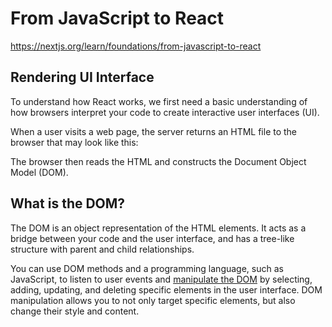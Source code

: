 # From JavaScript to React

https://nextjs.org/learn/foundations/from-javascript-to-react

## Rendering UI Interface

To understand how React works, we first need a basic understanding of how browsers interpret your code to create interactive user interfaces (UI).

When a user visits a web page, the server returns an HTML file to the browser that may look like this:

The browser then reads the HTML and constructs the Document Object Model (DOM).

## What is the DOM?

The DOM is an object representation of the HTML elements. It acts as a bridge between your code and the user interface, and has a tree-like structure with parent and child relationships.

You can use DOM methods and a programming language, such as JavaScript, to listen to user events and [manipulate the DOM](https://developer.mozilla.org/en-US/docs/Learn/JavaScript/Client-side_web_APIs/Manipulating_documents) by selecting, adding, updating, and deleting specific elements in the user interface. DOM manipulation allows you to not only target specific elements, but also change their style and content.